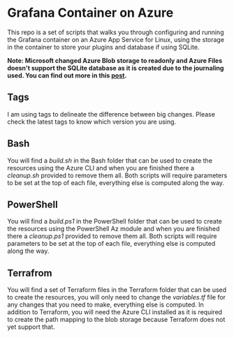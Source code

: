 # Grafana Container on Azure

This repo is a set of scripts that walks you through configuring and running the Grafana container on an Azure App Service for Linux, using the storage in the container to store your plugins and database if using SQLite.

**Note: Microsoft changed Azure Blob storage to readonly and Azure Files doesn't support the SQLite database as it is created due to the journaling used. You can find out more in this [post](https://www.phillipsj.net/posts/update-easy-grafana-on-azure/).**

## Tags

I am using tags to delineate the difference between big changes. Please check the latest tags to know which version you are using.
## Bash

You will find a *build.sh* in the Bash folder that can be used to create the resources using the Azure CLI and when you are finished there a *cleanup.sh* provided to remove them all. Both scripts will require parameters to be set at the top of each file, everything else is computed along the way.

## PowerShell

You will find a *build.ps1* in the PowerShell folder that can be used to create the resources using the PowerShell Az module and when you are finished there a *cleanup.ps1* provided to remove them all. Both scripts will require parameters to be set at the top of each file, everything else is computed along the way.

## Terrafrom

You will find a set of Terraform files in the Terraform folder that can be used to create the resources, you will only need to change the *variables.tf* file for any changes that you need to make, everything else is computed. In addition to Terraform, you will need the Azure CLI installed as it is required to create the path mapping to the blob storage because Terraform does not yet support that.
